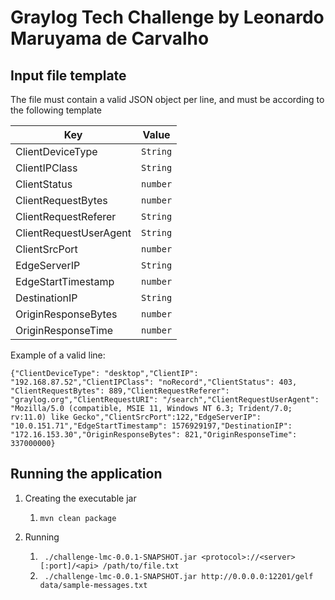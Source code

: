 # Graylog Tech Challenge by Leonardo Maruyama de Carvalho

## Input file template
The file must contain a valid JSON object per line, and must be according to the following template

| Key                     | Value    |
|-------------------------|----------|
| ClientDeviceType        | `String` |
| ClientIPClass           | `String` |
| ClientStatus            | `number` |
| ClientRequestBytes      | `number` |
| ClientRequestReferer    | `String` |
| ClientRequestUserAgent  | `String` |
| ClientSrcPort           | `number` |
| EdgeServerIP            | `String` |
| EdgeStartTimestamp      | `number` |
| DestinationIP           | `String` |
| OriginResponseBytes     | `number` |
| OriginResponseTime      | `number` |

Example of a valid line:
```
{"ClientDeviceType": "desktop","ClientIP": "192.168.87.52","ClientIPClass": "noRecord","ClientStatus": 403, "ClientRequestBytes": 889,"ClientRequestReferer": "graylog.org","ClientRequestURI": "/search","ClientRequestUserAgent": "Mozilla/5.0 (compatible, MSIE 11, Windows NT 6.3; Trident/7.0; rv:11.0) like Gecko","ClientSrcPort":122,"EdgeServerIP": "10.0.151.71","EdgeStartTimestamp": 1576929197,"DestinationIP": "172.16.153.30","OriginResponseBytes": 821,"OriginResponseTime": 337000000}
```

## Running the application

1. Creating the executable jar

   1. ```mvn clean package```

2. Running

   1. ``` ./challenge-lmc-0.0.1-SNAPSHOT.jar <protocol>://<server>[:port]/<api> /path/to/file.txt```
   2. ``` ./challenge-lmc-0.0.1-SNAPSHOT.jar http://0.0.0.0:12201/gelf data/sample-messages.txt```
    
